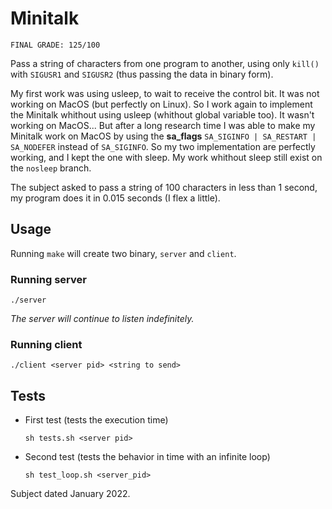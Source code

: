 # Minitalk

```
FINAL GRADE: 125/100
```

Pass a string of characters from one program to another, using only `kill()` with `SIGUSR1` and `SIGUSR2` (thus passing the data in binary form).

My first work was using usleep, to wait to receive the control bit. It was not working on MacOS (but perfectly on Linux). So I work again to implement the Minitalk whithout using usleep (whithout global variable too). It wasn't working on MacOS...
But after a long research time I was able to make my Minitalk work on MacOS by using the **sa_flags** `SA_SIGINFO | SA_RESTART | SA_NODEFER` instead of `SA_SIGINFO`. So my two implementation are perfectly working, and I kept the one with sleep. My work whithout sleep still exist on the `nosleep` branch.

The subject asked to pass a string of 100 characters in less than 1 second, my program does it in 0.015 seconds (I flex a little).

## Usage
Running `make` will create two binary, `server` and `client`.
### Running server
```
./server
```
*The server will continue to listen indefinitely.*
### Running client
```
./client <server pid> <string to send>
```

## Tests
- First test (tests the execution time)
	```
	sh tests.sh <server pid>
	```
- Second test (tests the behavior in time with an infinite loop)
	```
	sh test_loop.sh <server_pid>
	```

Subject dated January 2022.
